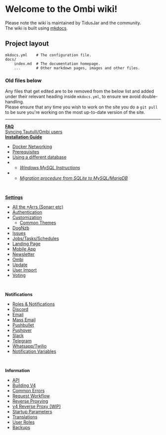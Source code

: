 # Welcome to the Ombi wiki!

Please note the wiki is maintained by TidusJar and the community.<br>
The wiki is built using [mkdocs](https://www.mkdocs.org).

## Project layout

    mkdocs.yml    # The configuration file.
    docs/
        index.md  # The documentation homepage.
        ...       # Other markdown pages, images and other files.

### Old files below
Any files that get edited are to be removed from the below list and added under their relevant heading inside `mkdocs.yml`, to ensure we avoid double-handling.  
Please ensure that any time you wish to work on the site you do a `git pull` to be sure you're working on the most up-to-date version of the site.

---

[**FAQ**](https://github.com/tidusjar/Ombi/wiki/FAQ)<br>
[Syncing Tautulli/Ombi users](https://github.com/tidusjar/Ombi/wiki/Ombi-&-Tautulli)<br>
[**Installation Guide**](https://github.com/tidusjar/Ombi/wiki/Installation)<BR>
* [Docker Networking](https://github.com/tidusjar/Ombi/wiki/Docker-Containers)<br>
* [Prerequisites](https://github.com/tidusjar/Ombi/wiki/Prerequisites)<br>
* [Using a different database](https://github.com/tidusjar/Ombi/wiki/Using-a-different-database)<br>
* * [_Windows MySQL Instructions_](https://github.com/tidusjar/Ombi/wiki/Using-a-different-database-(MySQL)-on-Windows)
* * [_Migration procedure from SQLite to MySQL/MariaDB_](https://github.com/tidusjar/Ombi/wiki/Migration-procedure-from-SQLite-to-MySQL-or-MariaDB)<br>
<!-- end of the list --><br>
[**Settings**](https://github.com/tidusjar/Ombi/wiki/Settings)<br>
* [All the *Arrs (Sonarr etc)](https://github.com/tidusjar/Ombi/wiki/Arr-Settings)<br>
* [Authentication](https://github.com/tidusjar/Ombi/wiki/Authentication-Settings)<br> 
* [Customization](https://github.com/tidusjar/Ombi/wiki/Customization-Settings)<br>
    * [Common Themes](https://github.com/tidusjar/Ombi/wiki/Ombi-v4-Custom-Themes)
* [DogNzb](https://github.com/tidusjar/Ombi/wiki/DogNzb-Settings)<br>
* [Issues](https://github.com/tidusjar/Ombi/wiki/Issue-Settings)<br> 
* [Jobs/Tasks/Schedules](https://github.com/tidusjar/Ombi/wiki/Jobs-Tasks-Schedules)<br> 
* [Landing Page](https://github.com/tidusjar/Ombi/wiki/Landing-Page-Settings)<br> 
* [Mobile App](https://github.com/tidusjar/Ombi/wiki/Mobile-App-Setup)<br> 
* [Newsletter](https://github.com/tidusjar/Ombi/wiki/Newsletter-Settings)<br> 
* [Ombi](https://github.com/tidusjar/Ombi/wiki/Ombi-Settings)<br> 
* [Update](https://github.com/tidusjar/Ombi/wiki/Update-Settings)<br> 
* [User Import](https://github.com/tidusjar/Ombi/wiki/User-Importer-Settings)<br> 
* [Voting](https://github.com/tidusjar/Ombi/wiki/Vote-Settings)
<!-- end of the list --><br>
**Notifications**<br>
* [Roles & Notifications](https://github.com/tidusjar/Ombi/wiki/Roles-and-Notifications)<br> 
* [Discord](https://github.com/tidusjar/Ombi/wiki/Discord-Notification-Settings)<br> 
* [Email](https://github.com/tidusjar/Ombi/wiki/Email-Notification-Settings)<br> 
* [Mass Email](https://github.com/tidusjar/Ombi/wiki/Mass-Email)<br> 
* [Pushbullet](https://github.com/tidusjar/Ombi/wiki/Pushbullet-Notification-Settings)<br> 
* [Pushover](https://github.com/tidusjar/Ombi/wiki/Pushover-Notification-Settings)<br> 
* [Slack](https://github.com/tidusjar/Ombi/wiki/Slack-Notification-Settings)<br> 
* [Telegram](https://github.com/tidusjar/Ombi/wiki/Telegram-Notifications)<br> 
* [Whatsapp/Twilio](https://github.com/tidusjar/Ombi/wiki/twilio)<br> 
* [Notification Variables](https://github.com/tidusjar/Ombi/wiki/Notification-Template-Variables)
<!-- end of the list --><br>
**Information**<br> 
* [API](https://github.com/tidusjar/Ombi/wiki/Api-Information)<br> 
* [Building V4](https://github.com/tidusjar/Ombi/wiki/Building-V4)<br> 
* [Common Errors](https://github.com/tidusjar/Ombi/wiki/Common-Errors)<br> 
* [Request Workflow](https://github.com/tidusjar/Ombi/wiki/Request-Workflow)<br> 
* [Reverse Proxying](https://github.com/tidusjar/Ombi/wiki/Reverse-Proxy-Examples)<br>
* [v4 Reverse Proxy (WIP)](https://github.com/tidusjar/Ombi/wiki/Reverse-Proxy-v4)<br>
* [Startup Parameters](https://github.com/tidusjar/Ombi/wiki/Startup-Parameters)<br> 
* [Translations](https://github.com/tidusjar/Ombi/wiki/Translations)<br> 
* [User Roles](https://github.com/tidusjar/Ombi/wiki/User-Roles)
* [Backups](https://github.com/tidusjar/Ombi/wiki/Backups)
<!-- end of the list --><br>